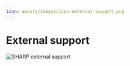 ```yaml
---
icon: assets/images/icon-external-support.png
---
```


# External support

![SHARP external support](https://docs.google.com/presentation/d/1ULuvUDRQkj-P3CF3zziMUMgI5usZZCd5dZs3aPIu0HU/export/svg?pageid=p "SHARP external support")
